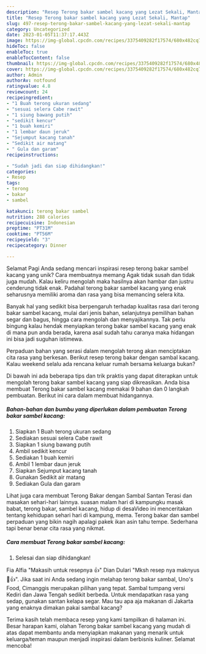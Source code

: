 ```yaml
---
description: "Resep Terong bakar sambel kacang yang Lezat Sekali, Mantap"
title: "Resep Terong bakar sambel kacang yang Lezat Sekali, Mantap"
slug: 497-resep-terong-bakar-sambel-kacang-yang-lezat-sekali-mantap
category: Uncategorized
date: 2023-01-05T11:37:17.443Z
image: https://img-global.cpcdn.com/recipes/3375409282f17574/680x482cq70/terong-bakar-sambel-kacang-foto-resep-utama.jpg
hideToc: false
enableToc: true
enableTocContent: false
thumbnail: https://img-global.cpcdn.com/recipes/3375409282f17574/680x482cq70/terong-bakar-sambel-kacang-foto-resep-utama.jpg
cover: https://img-global.cpcdn.com/recipes/3375409282f17574/680x482cq70/terong-bakar-sambel-kacang-foto-resep-utama.jpg
author: Admin
authorAv: notfound
ratingvalue: 4.8
reviewcount: 24
recipeingredient:
- "1 Buah terong ukuran sedang"
- "sesuai selera Cabe rawit"
- "1 siung bawang putih"
- "sedikit kencur"
- "1 buah kemiri"
- "1 lembar daun jeruk"
- "Sejumput kacang tanah"
- "Sedikit air matang"
- " Gula dan garam"
recipeinstructions:

- "Sudah jadi dan siap dihidangkan!"
categories:
- Resep
tags:
- terong
- bakar
- sambel

katakunci: terong bakar sambel 
nutrition: 288 calories
recipecuisine: Indonesian
preptime: "PT31M"
cooktime: "PT56M"
recipeyield: "3"
recipecategory: Dinner

---
```



Selamat Pagi Anda sedang mencari inspirasi resep terong bakar sambel kacang yang unik? Cara membuatnya memang Agak tidak susah dan tidak juga mudah. Kalau keliru mengolah maka hasilnya akan hambar dan justru cenderung tidak enak. Padahal terong bakar sambel kacang yang enak seharusnya memiliki aroma dan rasa yang bisa memancing selera kita.


Banyak hal yang sedikit bisa berpengaruh terhadap kualitas rasa dari terong bakar sambel kacang, mulai dari jenis bahan, selanjutnya pemilihan bahan segar dan bagus, hingga cara mengolah dan menyajikannya. Tak perlu bingung kalau hendak menyiapkan terong bakar sambel kacang yang enak di mana pun anda berada, karena asal sudah tahu caranya maka hidangan ini bisa jadi suguhan istimewa.

Perpaduan bahan yang serasi dalam mengolah terong akan menciptakan cita rasa yang berkesan. Berikut resep terong bakar dengan sambal kacang. Kalau weekend selalu ada rencana keluar rumah bersama keluarga bukan?


Di bawah ini ada beberapa tips dan trik praktis yang dapat diterapkan untuk mengolah terong bakar sambel kacang yang siap dikreasikan. Anda bisa membuat Terong bakar sambel kacang memakai 9 bahan dan 0 langkah pembuatan. Berikut ini cara dalam membuat hidangannya.

<!--inarticleads1-->

##### Bahan-bahan dan bumbu yang diperlukan dalam pembuatan Terong bakar sambel kacang:

1. Siapkan 1 Buah terong ukuran sedang
1. Sediakan sesuai selera Cabe rawit
1. Siapkan 1 siung bawang putih
1. Ambil sedikit kencur
1. Sediakan 1 buah kemiri
1. Ambil 1 lembar daun jeruk
1. Siapkan Sejumput kacang tanah
1. Gunakan Sedikit air matang
1. Sediakan  Gula dan garam


Lihat juga cara membuat Terong Bakar dengan Sambal Santan Terasi dan masakan sehari-hari lainnya. suasan malam hari di kampungku masak babat, terong bakar, sambel kacang, hidup di desaVideo ini menceritakan tentang kehidupan sehari hari di kampung, mema. Terong bakar dan sambel perpaduan yang bikin nagih apalagi pakek ikan asin tahu tempe. Sederhana tapi benar benar cita rasa yang nikmat. 

<!--inarticleads2-->

##### Cara membuat Terong bakar sambel kacang:


1. Selesai dan siap dihidangkan!

Fia Alfia &#34;Makasih untuk resepnya 👍&#34; Dian Dulari &#34;Mksh resep nya maknyus 🤤👍&#34;. Jika saat ini Anda sedang ingin melahap terong bakar sambal, Uno&#39;s Food, Cimanggis merupakan pilihan yang tepat. Sambal tumpang versi Kediri dan Jawa Tengah sedikit berbeda. Untuk mendapatkan rasa yang sedap, gunakan santan kelapa segar. Mau tau apa aja makanan di Jakarta yang enaknya dimakan pakai sambal kacang? 

Terima kasih telah membaca resep yang kami tampilkan di halaman ini. Besar harapan kami, olahan Terong bakar sambel kacang yang mudah di atas dapat membantu anda menyiapkan makanan yang menarik untuk keluarga/teman maupun menjadi inspirasi dalam berbisnis kuliner. Selamat mencoba!
